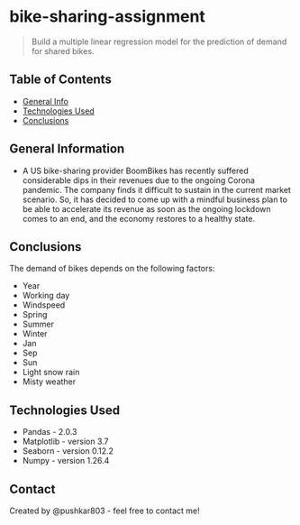 # bike-sharing-assignment

> Build a multiple linear regression model for the prediction of demand for shared bikes.

## Table of Contents

- [General Info](#general-information)
- [Technologies Used](#technologies-used)
- [Conclusions](#conclusions)

<!-- You can include any other section that is pertinent to your problem -->

## General Information

- A US bike-sharing provider BoomBikes has recently suffered considerable dips in their revenues due to the ongoing Corona pandemic. The company finds it difficult to sustain in the current market scenario. So, it has decided to come up with a mindful business plan to be able to accelerate its revenue as soon as the ongoing lockdown comes to an end, and the economy restores to a healthy state.

<!-- You don't have to answer all the questions - just the ones relevant to your project. -->

## Conclusions

The demand of bikes depends on the following factors:

- Year
- Working day
- Windspeed
- Spring
- Summer
- Winter
- Jan
- Sep
- Sun
- Light snow rain
- Misty weather

<!-- You don't have to answer all the questions - just the ones relevant to your project. -->

## Technologies Used

- Pandas - 2.0.3
- Matplotlib - version 3.7
- Seaborn - version 0.12.2
- Numpy - version 1.26.4

## Contact

Created by @pushkar803 - feel free to contact me!

<!-- Optional -->
<!-- ## License -->
<!-- This project is open source and available under the [... License](). -->

<!-- You don't have to include all sections - just the one's relevant to your project -->
